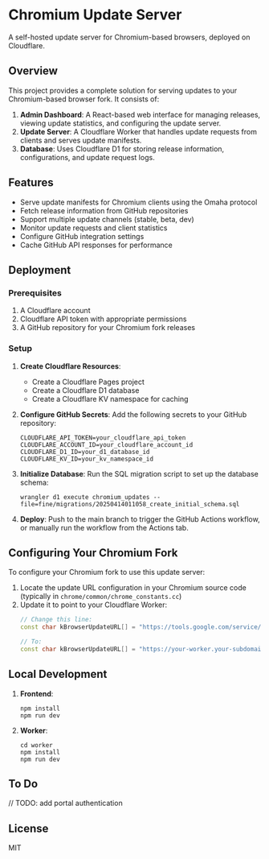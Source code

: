 # Chromium Update Server

A self-hosted update server for Chromium-based browsers, deployed on Cloudflare.

## Overview

This project provides a complete solution for serving updates to your Chromium-based browser fork. It consists of:

1. **Admin Dashboard**: A React-based web interface for managing releases, viewing update statistics, and configuring the update server.
2. **Update Server**: A Cloudflare Worker that handles update requests from clients and serves update manifests.
3. **Database**: Uses Cloudflare D1 for storing release information, configurations, and update request logs.

## Features

- Serve update manifests for Chromium clients using the Omaha protocol
- Fetch release information from GitHub repositories
- Support multiple update channels (stable, beta, dev)
- Monitor update requests and client statistics
- Configure GitHub integration settings
- Cache GitHub API responses for performance

## Deployment

### Prerequisites

1. A Cloudflare account
2. Cloudflare API token with appropriate permissions
3. A GitHub repository for your Chromium fork releases

### Setup

1. **Create Cloudflare Resources**:
   - Create a Cloudflare Pages project
   - Create a Cloudflare D1 database
   - Create a Cloudflare KV namespace for caching

2. **Configure GitHub Secrets**:
   Add the following secrets to your GitHub repository:
   ```
   CLOUDFLARE_API_TOKEN=your_cloudflare_api_token
   CLOUDFLARE_ACCOUNT_ID=your_cloudflare_account_id
   CLOUDFLARE_D1_ID=your_d1_database_id
   CLOUDFLARE_KV_ID=your_kv_namespace_id
   ```

3. **Initialize Database**:
   Run the SQL migration script to set up the database schema:
   ```
   wrangler d1 execute chromium_updates --file=fine/migrations/20250414011058_create_initial_schema.sql
   ```

4. **Deploy**:
   Push to the main branch to trigger the GitHub Actions workflow, or manually run the workflow from the Actions tab.

## Configuring Your Chromium Fork

To configure your Chromium fork to use this update server:

1. Locate the update URL configuration in your Chromium source code (typically in `chrome/common/chrome_constants.cc`)
2. Update it to point to your Cloudflare Worker:
   ```cpp
   // Change this line:
   const char kBrowserUpdateURL[] = "https://tools.google.com/service/update2";
   
   // To:
   const char kBrowserUpdateURL[] = "https://your-worker.your-subdomain.workers.dev/update";
   ```

## Local Development

1. **Frontend**:
   ```
   npm install
   npm run dev
   ```

2. **Worker**:
   ```
   cd worker
   npm install
   npm run dev
   ```

## To Do
   // TODO: add portal authentication
   
## License

MIT
